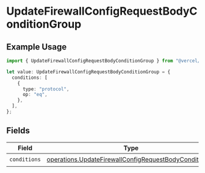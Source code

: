 # UpdateFirewallConfigRequestBodyConditionGroup

## Example Usage

```typescript
import { UpdateFirewallConfigRequestBodyConditionGroup } from "@vercel/sdk/models/operations/updatefirewallconfig.js";

let value: UpdateFirewallConfigRequestBodyConditionGroup = {
  conditions: [
    {
      type: "protocol",
      op: "eq",
    },
  ],
};
```

## Fields

| Field                                                                                                                          | Type                                                                                                                           | Required                                                                                                                       | Description                                                                                                                    |
| ------------------------------------------------------------------------------------------------------------------------------ | ------------------------------------------------------------------------------------------------------------------------------ | ------------------------------------------------------------------------------------------------------------------------------ | ------------------------------------------------------------------------------------------------------------------------------ |
| `conditions`                                                                                                                   | [operations.UpdateFirewallConfigRequestBodyConditions](../../models/operations/updatefirewallconfigrequestbodyconditions.md)[] | :heavy_check_mark:                                                                                                             | N/A                                                                                                                            |